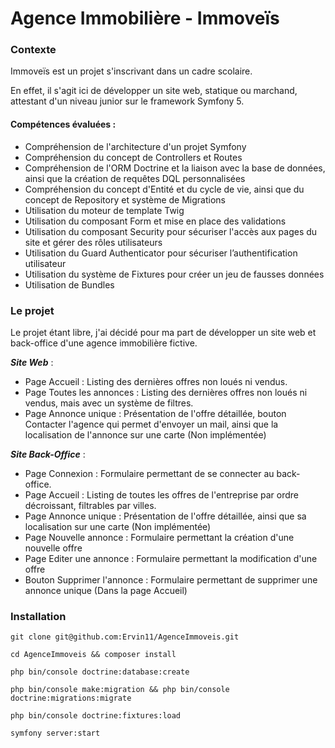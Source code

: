 # Agence Immobilière - Immoveïs

### Contexte

Immoveïs est un projet s'inscrivant dans un cadre scolaire. 

En effet, il s'agit ici de développer un site web, statique ou marchand, attestant d'un niveau junior sur le framework Symfony 5.

#### Compétences évaluées :

- Compréhension de l'architecture d'un projet Symfony
- Compréhension du concept de Controllers et Routes
- Compréhension de l'ORM Doctrine et la liaison avec la base de données, ainsi que la création de requêtes DQL personnalisées
- Compréhension du concept d'Entité et du cycle de vie, ainsi que du concept de Repository et système de Migrations
- Utilisation du moteur de template Twig
- Utilisation du composant Form et mise en place des validations
- Utilisation du composant Security pour sécuriser l'accès aux pages du site et gérer des rôles utilisateurs
- Utilisation du Guard Authenticator pour sécuriser l’authentification utilisateur
- Utilisation du système de Fixtures pour créer un jeu de fausses données
- Utilisation de Bundles

### Le projet

Le projet étant libre, j'ai décidé pour ma part de développer un site web et back-office d'une agence immobilière fictive.

***Site Web*** :

- Page Accueil : Listing des dernières offres non loués ni vendus.
- Page Toutes les annonces : Listing des dernières offres non loués ni vendus, mais avec un système de filtres.
- Page Annonce unique : Présentation de l'offre détaillée, bouton Contacter l'agence qui permet d'envoyer un mail, ainsi que la localisation de l'annonce sur une carte (Non implémentée)

***Site Back-Office*** :

- Page Connexion : Formulaire permettant de se connecter au back-office.
- Page Accueil : Listing de toutes les offres de l'entreprise par ordre décroissant, filtrables par villes.
- Page Annonce unique : Présentation de l'offre détaillée, ainsi que sa localisation sur une carte (Non implémentée)
- Page Nouvelle annonce : Formulaire permettant la création d'une nouvelle offre
- Page Editer une annonce : Formulaire permettant la modification d'une offre
- Bouton Supprimer l'annonce : Formulaire permettant de supprimer une annonce unique (Dans la page Accueil)

### Installation

```git clone git@github.com:Ervin11/AgenceImmoveis.git```

```cd AgenceImmoveis && composer install```

```php bin/console doctrine:database:create```

```php bin/console make:migration && php bin/console doctrine:migrations:migrate```

```php bin/console doctrine:fixtures:load```

```symfony server:start```
